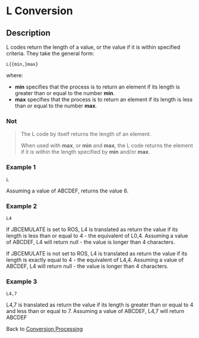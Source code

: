 # L Conversion 

<PageHeader />

## Description

L codes return the length of a value, or the value if it is within specified criteria. They take the general form:

```
L{{min,}max}
```

where:

- **min** specifies that the process is to return an element if its length is greater than or equal to the number **min**.
- **max** specifies that the process is to return an element if its length is less than or equal to the number **max**.

### Not

> The L code by itself returns the length of an element.
>
> When used with **max**, or **min** and **max**, the L code returns the element if it is within the length specified by **min** and/or **max**.

### Example 1

```
L
```

Assuming a value of ABCDEF, returns the value 6.

### Example 2

```
L4
```

If JBCEMULATE is set to ROS, L4 is translated as return the value if its length is less than or equal to 4 - the equivalent of L0,4. Assuming a value of ABCDEF, L4 will return null - the value is longer than 4 characters.

If JBCEMULATE is not set to ROS, L4 is translated as return the value if its length is exactly equal to 4 - the equivalent of L4,4. Assuming a value of ABCDEF, L4 will return null - the value is longer than 4 characters.

### Example 3

```
L4,7
```

L4,7 is translated as return the value if its length is greater than or equal to 4 and less than or equal to 7. Assuming a value of ABCDEF, L4,7 will return ABCDEF

Back to [Conversion Processing](./../conversion-processing)

  
<PageFooter />
